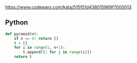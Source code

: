https://www.codewars.com/kata/515f51d438015969f7000013

## Python
```python
def pyramid(n):
    if n == 0: return []
    t = []
    for i in range(1, n+1):
        t.append([1 for j in range(i)])
    return t
```